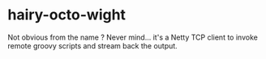 hairy-octo-wight
================

Not obvious from the name ? Never mind... it's a Netty TCP client to invoke remote groovy scripts and stream back the output.
